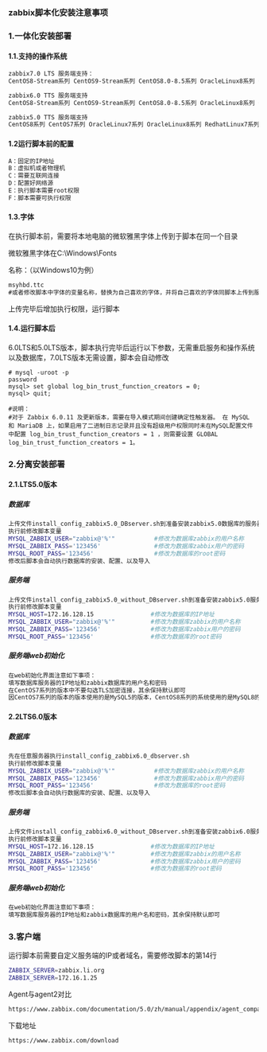 ### zabbix脚本化安装注意事项

### 1.一体化安装部署

#### 1.1.支持的操作系统

```bash
zabbix7.0 LTS 服务端支持：
CentOS8-Stream系列 CentOS9-Stream系列 CentOS8.0-8.5系列 OracleLinux8系列 OracleLinux9系列 RedhatLinux8系列 RedhatLinux9系列 rocky Linux8系列 rocky Linux9系列 ubuntu2204系列 ubuntu2404系列

zabbix6.0 TTS 服务端支持
CentOS8-Stream系列 CentOS9-Stream系列 CentOS8.0-8.5系列 OracleLinux8系列 OracleLinux9系列 RedhatLinux8系列 RedhatLinux9系列 rocky Linux8系列 rocky Linux9系列 ubuntu2204系列 ubuntu2004系列

zabbix5.0 TTS 服务端支持
CentOS8系列 CentOS7系列 OracleLinux7系列 OracleLinux8系列 RedhatLinux7系列 RedhatLinux8系列 rocky Linux8系列  ubuntu2004系列 ubuntu1804系列
```

#### 1.2运行脚本前的配置

```bash
A：固定的IP地址
B：虚拟机或者物理机
C：需要互联网连接
D：配置好网络源
E：执行脚本需要root权限
F：脚本需要可执行权限
```

#### 1.3.字体

在执行脚本前，需要将本地电脑的微软雅黑字体上传到于脚本在同一个目录

微软雅黑字体在C:\Windows\Fonts

名称：（以Windows10为例）

```html
msyhbd.ttc
#或者修改脚本中字体的变量名称，替换为自己喜欢的字体，并将自己喜欢的字体同脚本上传到服务器
```

上传完毕后增加执行权限，运行脚本

#### 1.4.运行脚本后

6.0LTS和5.0LTS版本，脚本执行完毕后运行以下参数，无需重启服务和操作系统以及数据库，7.0LTS版本无需设置，脚本会自动修改

```mysql
# mysql -uroot -p
password
mysql> set global log_bin_trust_function_creators = 0;
mysql> quit;

#说明：
#对于 Zabbix 6.0.11 及更新版本，需要在导入模式期间创建确定性触发器。 在 MySQL 和 MariaDB 上，如果启用了二进制日志记录并且没有超级用户权限同时未在MySQL配置文件中配置 log_bin_trust_function_creators = 1 ，则需要设置 GLOBAL log_bin_trust_function_creators = 1。
```

### 2.分离安装部署 

#### 2.1.LTS5.0版本

##### 数据库

```bash
上传文件install_config_zabbix5.0_DBserver.sh到准备安装zabbix5.0数据库的服务器
执行前修改脚本变量
MYSQL_ZABBIX_USER="zabbix@'%'"           #修改为数据库zabbix的用户名称
MYSQL_ZABBIX_PASS='123456'               #修改为数据库zabbix用户的密码
MYSQL_ROOT_PASS='123456'                 #修改为数据库的root密码
修改后脚本会自动执行数据库的安装、配置、以及导入
```

##### 服务端

```bash
上传文件install_config_zabbix5.0_without_DBserver.sh到准备安装zabbix5.0服务端的服务器
执行前修改脚本变量
MYSQL_HOST=172.16.128.15                #修改为数据库的IP地址
MYSQL_ZABBIX_USER="zabbix@'%'"          #修改为数据库zabbix的用户名称
MYSQL_ZABBIX_PASS='123456'              #修改为数据库zabbix用户的密码
MYSQL_ROOT_PASS='123456'                #修改为数据库的root密码
```

##### 服务端web初始化

```html
在web初始化界面注意如下事项：
填写数据库服务器的IP地址和zabbix数据库的用户名和密码
在CentOS7系列的版本中不要勾选TLS加密连接，其余保持默认即可
因CentOS7系列的版本的版本使用的是MySQL5的版本，CentOS8系列的系统使用的是MySQL8的版本，不存在以下问题
```

#### 2.2LTS6.0版本

##### 数据库

```bash
先在任意服务器执行install_config_zabbix6.0_dbserver.sh
执行前修改脚本变量
MYSQL_ZABBIX_USER="zabbix@'%'"           #修改为数据库zabbix的用户名称
MYSQL_ZABBIX_PASS='123456'               #修改为数据库zabbix用户的密码
MYSQL_ROOT_PASS='123456'                 #修改为数据库的root密码
修改后脚本会自动执行数据库的安装、配置、以及导入
```

##### 服务端

```bash
上传文件install_config_zabbix6.0_without_DBserver.sh到准备安装zabbix6.0服务端的服务器
执行前修改脚本变量
MYSQL_HOST=172.16.128.15                #修改为数据库的IP地址
MYSQL_ZABBIX_USER="zabbix@'%'"          #修改为数据库zabbix的用户名称
MYSQL_ZABBIX_PASS='123456'              #修改为数据库zabbix用户的密码
MYSQL_ROOT_PASS='123456'                #修改为数据库的root密码
```

##### 服务端web初始化

```html
在web初始化界面注意如下事项：
填写数据库服务器的IP地址和zabbix数据库的用户名和密码，其余保持默认即可
```

### 3.客户端

运行脚本前需要自定义服务端的IP或者域名，需要修改脚本的第14行

```bash
ZABBIX_SERVER=zabbix.li.org
ZABBIX_SERVER=172.16.1.25
```

Agent与agent2对比

```html
https://www.zabbix.com/documentation/5.0/zh/manual/appendix/agent_comparison
```

下载地址

```html
https://www.zabbix.com/download
```

